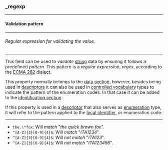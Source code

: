 ### _regexp



------
#### Validation pattern



------
###### Regular expression for validating the value.



------
This field can be used to *validate* [string](_string.md) data by ensuring it follows a predefined *pattern*. This pattern is a *regular expression*, *regex*, according to the [ECMA 262](http://www.ecma-international.org/publications/files/ECMA-ST/Ecma-262.pdf) dialect.

This property normally belongs to the [data section](_data.md), however, besides being used in [descriptors](_term_descriptor.md) it can also be used in [controlled vocabulary](_type_string_enum.md) types to indicate the pattern of the enumeration codes. In that case it can be added to the [identification section](_code.md).

If this property is used in a [descriptor](_term_descriiptor.md) that also serves as [enumeration](_type_string_enum.md) type, it will refer to the pattern applied to the [local identifier](_lid.md), or enumeration code.



------
- `the.\*fox`: Will *match* "*the quick brown fox*".
- `^[A-Z]{3}[0-9]{4}$`: Will *match* "*ITA1234*".
- `^[A-Z]{3}[0-9]{4}$`: Will *not match* "*ITA123*".
- `^[A-Z]{3}[0-9]{4}$`: Will *not match* "*ITA123456*".
